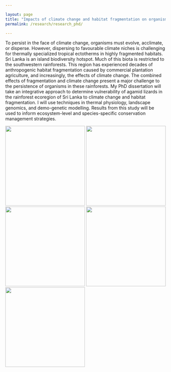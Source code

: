 ```yaml
---

layout: page
title: "Impacts of climate change and habitat fragmentation on organisms"
permalink: /research/research_phd/

---
```

To persist in the face of climate change, organisms must evolve, acclimate, or disperse. However, dispersing to favourable climate niches is challenging for thermally specialized tropical ectotherms in highly fragmented habitats. Sri Lanka is an island biodiversity hotspot. Much of this biota is restricted to the southwestern rainforests. This region has experienced decades of anthropogenic habitat fragmentation caused by commercial plantation agriculture, and increasingly, the effects of climate change. The combined effects of fragmentation and climate change present a major challenge to the persistence of organisms in these rainforests. My PhD dissertation will take an integrative approach to determine vulnerability of agamid lizards in the rainforest ecoregion of Sri Lanka to climate change and habitat fragmentation. 
I will use techniques in thermal physiology, landscape genomics, and demo-genetic modelling. Results from this study will be used to inform ecosystem-level and species-specific conservation management strategies.

<img src="/assets/Research/SLmap.png"  width="250" height="250"> <img src="/assets/Research/Fragmentation.jpg"  width="250" height="250"> 
<img src="/assets/Research/Intergrative_conservation.png"  width="250" height="250"> <img src="/assets/Research/phd_sp.png"  width="250" height="250"> 
<img src="/assets/Research/Datalogger.jpg"  width="250" height="250"> 
